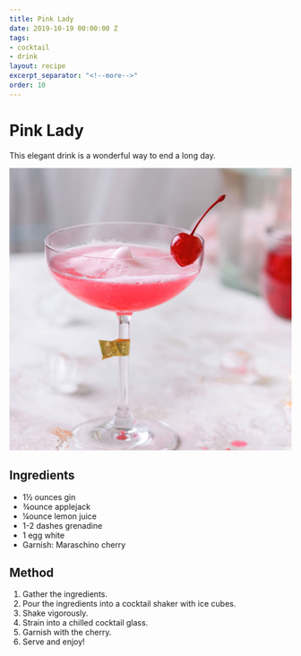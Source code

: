 ```yaml
---
title: Pink Lady
date: 2019-10-19 00:00:00 Z
tags:
- cocktail
- drink
layout: recipe
excerpt_separator: "<!--more-->"
order: 10
---
```


# Pink Lady

This elegant drink is a wonderful way to end a long day.

<!--more-->

[![Pink Lady](/_uploads/lady.jpg)](/_uploads/lady.jpg)

## Ingredients

- 1&#189; ounces gin
- &#190;ounce applejack
- &#188;ounce lemon juice
- 1-2 dashes grenadine
- 1 egg white
- Garnish: Maraschino cherry


## Method

1. Gather the ingredients.
2. Pour the ingredients into a cocktail shaker with ice cubes.
3. Shake vigorously.
4. Strain into a chilled cocktail glass.
5. Garnish with the cherry.
6. Serve and enjoy!
